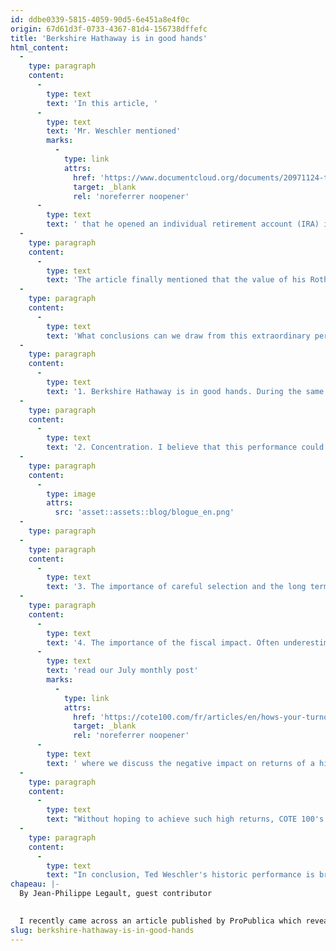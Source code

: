 ```yaml
---
id: ddbe0339-5815-4059-90d5-6e451a8e4f0c
origin: 67d61d3f-0733-4367-81d4-156738dffefc
title: 'Berkshire Hathaway is in good hands'
html_content:
  -
    type: paragraph
    content:
      -
        type: text
        text: 'In this article, '
      -
        type: text
        text: 'Mr. Weschler mentioned'
        marks:
          -
            type: link
            attrs:
              href: 'https://www.documentcloud.org/documents/20971124-ted-weschler-statement'
              target: _blank
              rel: 'noreferrer noopener'
      -
        type: text
        text: ' that he opened an individual retirement account (IRA) in 1984 at the age of 22. An IRA is a US registered account similar to an RRSP in Canada. According to the figures provided, Mr. Weschler indicated that he succeeded in growing the value of his IRA account from $70,385 at the end of 1989 to $131 million in 2012. On that date, he opted to convert his IRA into a Roth IRA. A Roth IRA is similar to a TFSA in Canada.'
  -
    type: paragraph
    content:
      -
        type: text
        text: 'The article finally mentioned that the value of his Roth IRA stood at $264.4 million in 2018. Taking into account the maximum possible contributions, I estimate that Mr. Weschler made a compound annual return of approximately 32.3% from 1990 to 2018. He said that he achieved this performance by investing only in public companies.'
  -
    type: paragraph
    content:
      -
        type: text
        text: 'What conclusions can we draw from this extraordinary performance?'
  -
    type: paragraph
    content:
      -
        type: text
        text: '1. Berkshire Hathaway is in good hands. During the same period (1990 to 2018), the stock of Berkshire Hathaway made an annual compound return of 13.1% compared to 9.3% for the S&P 500 (including dividends). However, the 32.3% performance achieved by Ted Weschler is simply spectacular. Achieving such a level of performance over such a long period shows that Mr. Weschler is a competent investor.'
  -
    type: paragraph
    content:
      -
        type: text
        text: '2. Concentration. I believe that this performance could only be achieved by investing in a relatively concentrated portfolio. Formerly Senior Portfolio Manager at Peninsula Capital Advisors, Ted Weschler used to manage a relatively concentrated portfolio there. This strategy was therefore most likely used in his personal accounts. Here is an overview of the top five positions in his US $2 billion Peninsula fund as of June 30, 2011. This is the last regulatory deposit before he started his employment with Berkshire Hathaway and as a result the last before the closure of the fund.'
  -
    type: paragraph
    content:
      -
        type: image
        attrs:
          src: 'asset::assets::blog/blogue_en.png'
  -
    type: paragraph
  -
    type: paragraph
    content:
      -
        type: text
        text: '3. The importance of careful selection and the long term. Ted Weschler says this performance is the result of careful stock selection, exceptional luck and a decades-long investment horizon.'
  -
    type: paragraph
    content:
      -
        type: text
        text: '4. The importance of the fiscal impact. Often underestimated, the tax impact is a determining factor in the net returns of a portfolio. During the period, Ted Weschler had the advantage of paying tax only once, when he converted his IRA to a Roth IRA. Specifically, he paid $28 million in taxes in 2012. If he had never paid tax, I calculate that he would have made a compound annual return of 33.5% and I estimate that the value of his account in 2018 would have been $336.0 million instead of $264.4 million. An investor who would have made an identical return, but who would have been required to pay 20% tax annually on his capital gains would have had a balance of only $91.9 million on the same date. Along the same lines, I invite you to '
      -
        type: text
        text: 'read our July monthly post'
        marks:
          -
            type: link
            attrs:
              href: 'https://cote100.com/fr/articles/en/hows-your-turnover'
              target: _blank
              rel: 'noreferrer noopener'
      -
        type: text
        text: ' where we discuss the negative impact on returns of a high turnover rate.'
  -
    type: paragraph
    content:
      -
        type: text
        text: "Without hoping to achieve such high returns, COTE 100's investment process attempts to apply these winning characteristics. Our portfolios are relatively concentrated, holding a maximum of 30 securities. We are committed to the long term and carefully select our securities. And we do relatively few transactions. In addition, unlike holding a basket of securities, our private management clients hold each security individually. This advantage allows us to optimize the taxation of each account by attempting to reduce capital gains."
  -
    type: paragraph
    content:
      -
        type: text
        text: "In conclusion, Ted Weschler's historic performance is breathtaking. Since we hold the stock in most of our portfolios, we are pleased to know that such a capable individual holds an important position at Berkshire Hathaway. Warren Buffett seems to have wisely selected the leaders who will take over."
chapeau: |-
  By Jean-Philippe Legault, guest contributor
   

  I recently came across an article published by ProPublica which revealed the value of certain personal assets held by Ted Weschler. Working alongside Warren Buffett and Todd Combs, Ted Weschler is an investment manager at Berkshire Hathaway.
slug: berkshire-hathaway-is-in-good-hands
---
```

